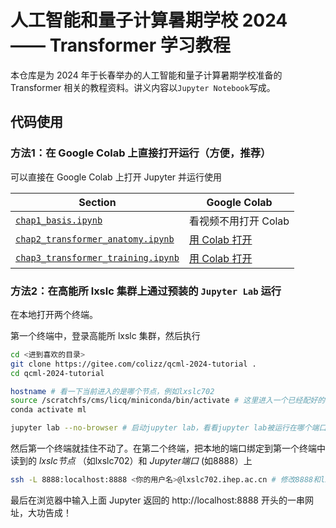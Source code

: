 # 人工智能和量子计算暑期学校 2024 —— Transformer 学习教程

本仓库是为 2024 年于长春举办的人工智能和量子计算暑期学校准备的 Transformer 相关的教程资料。讲义内容以`Jupyter Notebook`写成。

## 代码使用

### 方法1：在 Google Colab 上直接打开运行（方便，推荐）

可以直接在 Google Colab 上打开 Jupyter 并运行使用

| Section | Google Colab |
| --- | --- |
| [`chap1_basis.ipynb`](chap1_basis.ipynb) | 看视频不用打开 Colab |
| [`chap2_transformer_anatomy.ipynb`](chap2_transformer_anatomy.ipynb) | [用 Colab 打开](https://colab.research.google.com/github/colizz/qcml-2024-tutorial/blob/master/chap2_transformer_anatomy.ipynb) |
| [`chap3_transformer_training.ipynb`](chap3_transformer_training.ipynb) | [用 Colab 打开](https://colab.research.google.com/github/colizz/qcml-2024-tutorial/blob/master/chap3_transformer_training.ipynb) |

### 方法2：在高能所 lxslc 集群上通过预装的 `Jupyter Lab` 运行

在本地打开两个终端。

第一个终端中，登录高能所 lxslc 集群，然后执行
 ```bash
cd <进到喜欢的目录>
git clone https://gitee.com/colizz/qcml-2024-tutorial .
cd qcml-2024-tutorial

hostname # 看一下当前进入的是哪个节点，例如lxslc702
source /scratchfs/cms/licq/miniconda/bin/activate # 这里进入一个已经配好的conda环境
conda activate ml

jupyter lab --no-browser # 启动jupyter lab，看看jupyter lab被运行在哪个端口上，例如8888
 ```

然后第一个终端就挂住不动了。在第二个终端，把本地的端口绑定到第一个终端中读到的 *lxslc节点* （如lxslc702）和 *Jupyter端口* (如8888）上
 ```bash
ssh -L 8888:localhost:8888 <你的用户名>@lxslc702.ihep.ac.cn # 修改8888和lxslc702
 ```
 
最后在浏览器中输入上面 Jupyter 返回的 http://localhost:8888 开头的一串网址，大功告成！

